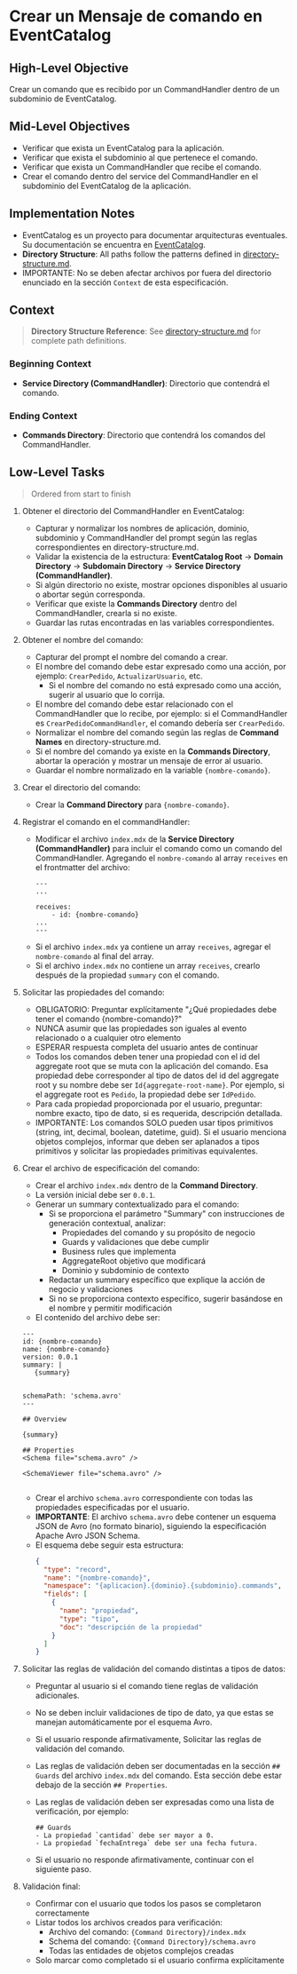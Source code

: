 # Crear un Mensaje de comando en EventCatalog

## High-Level Objective

Crear un comando que es recibido por un CommandHandler dentro de un subdominio de EventCatalog.

## Mid-Level Objectives

- Verificar que exista un EventCatalog para la aplicación.
- Verificar que exista el subdominio al que pertenece el comando.
- Verificar que exista un CommandHandler que recibe el comando.
- Crear el comando dentro del service del CommandHandler en el subdominio del EventCatalog de la aplicación.

## Implementation Notes
- EventCatalog es un proyecto para documentar arquitecturas eventuales. Su documentación se encuentra en [EventCatalog](https://eventcatalog.dev).
- **Directory Structure**: All paths follow the patterns defined in [directory-structure.md](./directory-structure.md).
- IMPORTANTE: No se deben afectar archivos por fuera del directorio enunciado en la sección `Context` de esta especificación.

## Context

> **Directory Structure Reference**: See [directory-structure.md](./directory-structure.md) for complete path definitions.

### Beginning Context

- **Service Directory (CommandHandler)**: Directorio que contendrá el comando.
 
### Ending Context

- **Commands Directory**: Directorio que contendrá los comandos del CommandHandler.

## Low-Level Tasks
> Ordered from start to finish

1. Obtener el directorio del CommandHandler en EventCatalog:
   - Capturar y normalizar los nombres de aplicación, dominio, subdominio y CommandHandler del prompt según las reglas correspondientes en directory-structure.md.
   - Validar la existencia de la estructura: **EventCatalog Root** → **Domain Directory** → **Subdomain Directory** → **Service Directory (CommandHandler)**.
   - Si algún directorio no existe, mostrar opciones disponibles al usuario o abortar según corresponda.
   - Verificar que existe la **Commands Directory** dentro del CommandHandler, crearla si no existe.
   - Guardar las rutas encontradas en las variables correspondientes.
  
2. Obtener el nombre del comando:
   - Capturar del prompt el nombre del comando a crear.
   - El nombre del comando debe estar expresado como una acción, por ejemplo: `CrearPedido`, `ActualizarUsuario`, etc. 
     - Si el nombre del comando no está expresado como una acción, sugerir al usuario que lo corrija.
   - El nombre del comando debe estar relacionado con el CommandHandler que lo recibe, por ejemplo: si el CommandHandler es `CrearPedidoCommandHandler`, el comando debería ser `CrearPedido`.
   - Normalizar el nombre del comando según las reglas de **Command Names** en directory-structure.md.
   - Si el nombre del comando ya existe en la **Commands Directory**, abortar la operación y mostrar un mensaje de error al usuario.
   - Guardar el nombre normalizado en la variable `{nombre-comando}`.

3. Crear el directorio del comando:
   - Crear la **Command Directory** para `{nombre-comando}`.

4. Registrar el comando en el commandHandler:
   - Modificar el archivo `index.mdx` de la **Service Directory (CommandHandler)** para incluir el comando como un comando del CommandHandler. Agregando el `nombre-comando` al array `receives` en el frontmatter del archivo:
     ```mdx
     ---
     ...

     receives:
         - id: {nombre-comando}
     ...
     ---
  
     ```
    - Si el archivo `index.mdx` ya contiene un array `receives`, agregar el `nombre-comando` al final del array.
    - Si el archivo `index.mdx` no contiene un array `receives`, crearlo después de la propiedad `summary` con el comando.

5. Solicitar las propiedades del comando:
   - OBLIGATORIO: Preguntar explícitamente "¿Qué propiedades debe tener el comando {nombre-comando}?"
   - NUNCA asumir que las propiedades son iguales al evento relacionado o a cualquier otro elemento
   - ESPERAR respuesta completa del usuario antes de continuar
   - Todos los comandos deben tener una propiedad con el id del aggregate root que se muta con la aplicación del comando. Esa propiedad debe corresponder al tipo de datos del id del aggregate root y su nombre debe ser `Id{aggregate-root-name}`. Por ejemplo, si el aggregate root es `Pedido`, la propiedad debe ser `IdPedido`.
   - Para cada propiedad proporcionada por el usuario, preguntar: nombre exacto, tipo de dato, si es requerida, descripción detallada.
   - IMPORTANTE: Los comandos SOLO pueden usar tipos primitivos (string, int, decimal, boolean, datetime, guid). Si el usuario menciona objetos complejos, informar que deben ser aplanados a tipos primitivos y solicitar las propiedades primitivas equivalentes.

6. Crear el archivo de especificación del comando:
   - Crear el archivo `index.mdx` dentro de la **Command Directory**.
   - La versión inicial debe ser `0.0.1`.
   - Generar un summary contextualizado para el comando:
     - Si se proporciona el parámetro "Summary" con instrucciones de generación contextual, analizar:
       - Propiedades del comando y su propósito de negocio
       - Guards y validaciones que debe cumplir
       - Business rules que implementa
       - AggregateRoot objetivo que modificará
       - Dominio y subdominio de contexto
     - Redactar un summary específico que explique la acción de negocio y validaciones
     - Si no se proporciona contexto específico, sugerir basándose en el nombre y permitir modificación
   - El contenido del archivo debe ser:
   ```mdx
   ---
   id: {nombre-comando}
   name: {nombre-comando}
   version: 0.0.1
   summary: |
      {summary}


   schemaPath: 'schema.avro'
   ---
   
   ## Overview

   {summary}

   ## Properties
   <Schema file="schema.avro" />

   <SchemaViewer file="schema.avro" />
        
   ```
   - Crear el archivo `schema.avro` correspondiente con todas las propiedades especificadas por el usuario.
   - **IMPORTANTE**: El archivo `schema.avro` debe contener un esquema JSON de Avro (no formato binario), siguiendo la especificación Apache Avro JSON Schema.
   - El esquema debe seguir esta estructura:
     ```json
     {
       "type": "record",
       "name": "{nombre-comando}",
       "namespace": "{aplicacion}.{dominio}.{subdominio}.commands",
       "fields": [
         {
           "name": "propiedad",
           "type": "tipo",
           "doc": "descripción de la propiedad"
         }
       ]
     }
     ```

7. Solicitar las reglas de validación del comando distintas a tipos de datos:
   - Preguntar al usuario si el comando tiene reglas de validación adicionales.
   - No se deben incluir validaciones de tipo de dato, ya que estas se manejan automáticamente por el esquema Avro.
   - Si el usuario responde afirmativamente, Solicitar las reglas de validación del comando.
   - Las reglas de validación deben ser documentadas en la sección `## Guards` del archivo `index.mdx` del comando. Esta sección debe estar debajo de la sección `## Properties`.
   - Las reglas de validación deben ser expresadas como una lista de verificación, por ejemplo:
     ```mdx
     ## Guards
     - La propiedad `cantidad` debe ser mayor a 0.
     - La propiedad `fechaEntrega` debe ser una fecha futura.
     ```

   - Si el usuario no responde afirmativamente, continuar con el siguiente paso.

8. Validación final:
   - Confirmar con el usuario que todos los pasos se completaron correctamente
   - Listar todos los archivos creados para verificación:
     - Archivo del comando: `{Command Directory}/index.mdx`
     - Schema del comando: `{Command Directory}/schema.avro`
     - Todas las entidades de objetos complejos creadas
   - Solo marcar como completado si el usuario confirma explícitamente